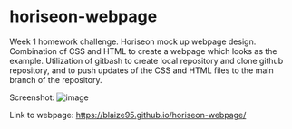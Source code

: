 # horiseon-webpage
Week 1 homework challenge. Horiseon mock up webpage design. Combination of CSS and HTML to create a webpage which looks as the example. Utilization of gitbash to create local repository and clone github repository, and to push updates of the CSS and HTML files to the main branch of the repository.

Screenshot:
![image](https://user-images.githubusercontent.com/118699442/206323924-9c8bdb8b-b0de-4fb7-9c9c-4100bcd90bd2.png)

Link to webpage: https://blaize95.github.io/horiseon-webpage/
